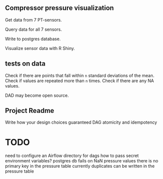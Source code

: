 ## Compressor pressure visualization

Get data from 7 PT-sensors.

Query data for all 7 sensors.

Write to postgres database.
 
Visualize sensor data with R Shiny.

## tests on data

Check if there are points that fall within `n` standard deviations of the mean. Check if values are repeated more than `n` times. Check if there are any NA values. 

DAD may become open source. 


## Project Readme

Write how your design choices guaranteed DAG atomicity and idempotency

# TODO

need to configure an Airflow directory for dags
how to pass secret environment variables?
postgres db fails on NaN pressure values
there is no primary key in the pressure table
currently duplicates can be written in the pressure table

